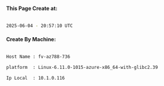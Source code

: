 
   
#### This Page Create at:

```bash

2025-06-04 - 20:57:10 UTC

```

#### Create By Machine:

```bash

Host Name : fv-az788-736

platform  : Linux-6.11.0-1015-azure-x86_64-with-glibc2.39

Ip Local  : 10.1.0.116

```

